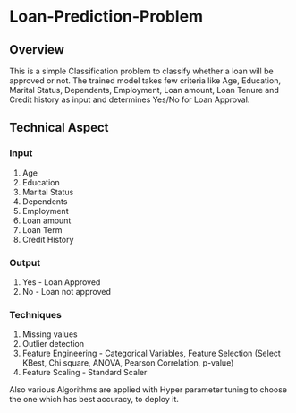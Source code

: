 # Loan-Prediction-Problem

## Overview
This is a simple Classification problem to classify whether a loan will be approved or not. The trained model takes few criteria like Age, Education, Marital Status, Dependents, Employment, Loan amount, Loan Tenure and Credit history as input and determines Yes/No for Loan Approval.

## Technical Aspect

### Input
1. Age
2. Education
3. Marital Status
4. Dependents
5. Employment
6. Loan amount
7. Loan Term
8. Credit History

### Output
1. Yes - Loan Approved
2. No - Loan not approved

### Techniques
1. Missing values
2. Outlier detection
3. Feature Engineering - Categorical Variables, Feature Selection (Select KBest, Chi square, ANOVA, Pearson Correlation, p-value)
4. Feature Scaling - Standard Scaler 

Also various Algorithms are applied with Hyper parameter tuning to choose the one which has best accuracy, to deploy it.
